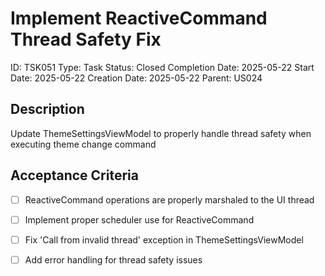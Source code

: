 # Implement ReactiveCommand Thread Safety Fix

ID: TSK051
Type: Task
Status: Closed
Completion Date: 2025-05-22
Start Date: 2025-05-22
Creation Date: 2025-05-22
Parent: US024

## Description

Update ThemeSettingsViewModel to properly handle thread safety when executing theme change command

## Acceptance Criteria

- [ ] ReactiveCommand operations are properly marshaled to the UI thread
- [ ] Implement proper scheduler use for ReactiveCommand
- [ ] Fix 'Call from invalid thread' exception in ThemeSettingsViewModel
- [ ] Add error handling for thread safety issues



